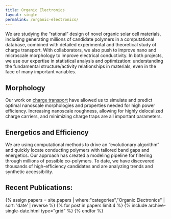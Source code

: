 ```yaml
---
title: Organic Electronics
layout: single
permalink: /organic-electronics/
---
```


We are studying the “rational” design of novel organic solar cell materials, including generating millions of candidate polymers in a computational database, combined with detailed experimental and theoretical study of charge transport. With collaborators, we also push to improve nano and microscale morphology to improve electrical conductivity. In both projects, we use our expertise in statistical analysis and optimization: understanding the fundamental structure/activity relationships in materials, even in the face of many important variables.

## Morphology

Our work on [charge transport](/charge-transport/) have allowed us to simulate and predict optimal nanoscale morphologies and properties needed for high power efficiency. Increasing nanoscale roughness, allowing for highly delocalized charge carriers, and minimizing charge traps are all important parameters.

## Energetics and Efficiency

We are using computational methods to drive an “evolutionary algorithm” and quickly locate conducting polymers with tailored band gaps and energetics. Our approach has created a modeling pipeline for filtering through millions of possible co-polymers. To date, we have discovered thousands of high-efficiency candidates and are analyzing trends and synthetic accessibility.


## Recent Publications:

<div class="grid__wrapper">
  {% assign papers = site.papers | where:"categories","Organic Electronics" | sort: 'date' | reverse %}
  {% for post in papers limit:4 %}
      {% include archive-single-date.html type="grid" %}
  {% endfor %}
</div>
